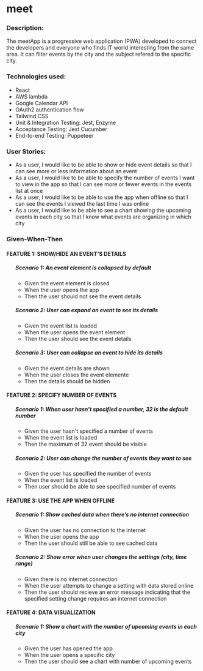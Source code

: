 # meet

<h3>Description:</h3>
The meetApp is a progressive web application (PWA) developed to connect the developers and everyone who finds IT world interesting from the same area.
It can filter events by the city and the subject refered to the specific city. 

<h3>Technologies used:</h3>
<ul>
<li>React</li>
<li>AWS lambda</li>
<li>Google Calendar API</li>
<li>OAuth2 authentication flow</li>
<li>Tailwind CSS</li>
<li>Unit & Integration Testing: Jest, Enzyme</li>
<li>Acceptance Testing: Jest Cucumber</li>
<li>End-to-end Testing: Puppeteer</li>
</ul>

<h3> User Stories:</h3>
<ul> 
<li>As a user, I would like to be able to show or hide event details so that I can see more or less information about an event</li>
<li>As a user, I would like to be able to specify the number of events I want to view in the app so that I can see more or fewer events in the events list at once</li>
<li>As a user, I would like to be able to use the app when offline so that I can see the events I viewed the last time I was online</li>
<li>As a user, I would like to be able to see a chart showing the upcoming events in each city so that I know what events are organizing in which city</li>
</ul>

<h3>Given-When-Then</h3>

<h4>FEATURE 1: SHOW/HIDE AN EVENT'S DETAILS</h4>
<ul>
    <h5>Scenario 1: An event element is collapsed by default</h5>
     <ul>
      <li>Given the event element is closed</li>
      <li>When the user opens the app</li>
      <li>Then the user should not see the event details</li>
     </ul>  
   <h5>Scenario 2: User can expand an event to see its details</h5>
    <ul>
     <li>Given the event list is loaded</li>
     <li>When the user opens the event element</li>
     <li>Then the user should see the event details</li>
    </ul> 
  <h5>Scenario 3: User can collapse an event to hide its details</h5>
   <ul>
    <li>Given the event details are shown</li>
    <li>When the user closes the event elemente</li>
    <li>Then the details should be hidden</li>
   </ul> 
</ul>

<h4>FEATURE 2: SPECIFY NUMBER OF EVENTS</h4>
<ul>
  <h5>Scenario 1: When user hasn’t specified a number, 32 is the default number</h5>
    <ul>
      <li>Given the user hasn't specified a number of events</li>
      <li>When the event list is loaded</li>
      <li>Then the maximum of 32 event should be visible</li>
    </ul>
   <h5>Scenario 2: User can change the number of events they want to see</h5> 
    <ul>
      <li>Given the user has specified the number of events</li>
      <li>When the event list is loaded</li>
      <li>Then user should be able to see specified number of events</li>
    </ul>
</ul>

<h4>FEATURE 3: USE THE APP WHEN OFFLINE</h4>
<ul>
<h5>Scenario 1: Show cached data when there’s no internet connection</h5>
  <ul>
    <li>Given the user has no connection to the internet</li>
    <li>When the user opens the app</li>
    <li>Then the user should still be able to see cached data</li>
  </ul>
 <h5>Scenario 2: Show error when user changes the settings (city, time range)</h5>
  <ul>
    <li>Given there is no internet connection</li>
    <li>When the user attempts to change a setting with data stored online</li>
    <li>Then the user should recieve an error message indicating that the specified setting change requires an internet connection</li>
  </ul>
</ul>

<h4>FEATURE 4: DATA VISUALIZATION</h4>
<ul>
<h5>Scenario 1: Show a chart with the number of upcoming events in each city</h5>
  <ul>
    <li>Given the user has opened the app</li>
    <li>When the user opens a specific city</li>
    <li>Then the user should see a chart with number of upcoming events</li>
  </ul>
</ul>
